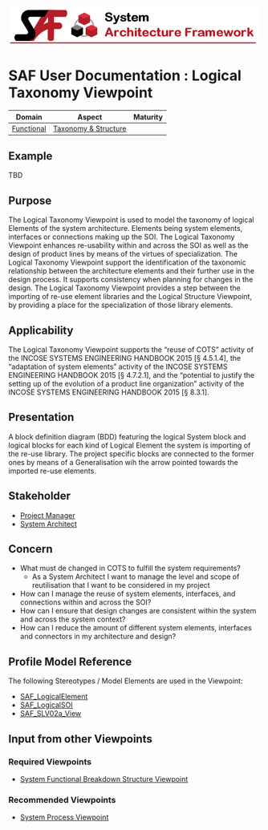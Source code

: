 ![System Architecture Framework](../diagrams/Banner_SAF.png)
# SAF User Documentation : Logical Taxonomy Viewpoint
|**Domain**|**Aspect**|**Maturity**|
| --- | --- | --- |
|[Functional](../domains.md#Domain-Functional)|[Taxonomy & Structure](../aspects.md#Aspect-Taxonomy-&-Structure)||
## Example
TBD
## Purpose
The Logical Taxonomy Viewpoint is used to model the taxonomy of logical Elements of the system architecture. Elements being system elements, interfaces or connections making up the SOI. The Logical Taxonomy Viewpoint enhances re-usability within and across the SOI as well as the design of product lines by means of the virtues of specialization. The Logical Taxonomy Viewpoint support the identification of the taxonomic relationship between the architecture elements and their further use in the design process. It supports consistency when planning for changes in the design.
The Logical Taxonomy Viewpoint provides a step between the importing of re-use element libraries and the Logical Structure Viewpoint, by providing a place for the specialization of those library elements. 
## Applicability
The Logical Taxonomy Viewpoint supports the “reuse of COTS” activity of the INCOSE SYSTEMS ENGINEERING HANDBOOK 2015 [§ 4.5.1.4], the “adaptation of system elements” activity of the INCOSE SYSTEMS ENGINEERING HANDBOOK 2015 [§ 4.7.2.1], and the “potential to justify the setting up of the evolution of a product line organization” activity of the INCOSE SYSTEMS ENGINEERING HANDBOOK 2015 [§ 8.3.1].
## Presentation
A block definition diagram (BDD) featuring the logical System block and logical blocks for each kind of Logical Element the system is importing of the re-use library. The project specific blocks are connected to the former ones by means of a Generalisation wih the arrow pointed towards the imported re-use elements.

## Stakeholder
* [Project Manager](../stakeholders.md#Project-Manager)
* [System Architect](../stakeholders.md#System-Architect)
## Concern
* What must de changed in COTS to fulfill the system requirements?
    * As a System Architect I want to manage the level and scope of reutilisation that I want to be considered in my project
* How can I manage the reuse of system elements, interfaces, and connections within and across the SOI?
* How can I ensure that design changes are consistent within the system and across the system context?
* How can I reduce the amount of different system elements, interfaces and connectors in my architecture and design?
## Profile Model Reference
The following Stereotypes / Model Elements are used in the Viewpoint:
* [SAF_LogicalElement](../stereotypes.md#SAF_LogicalElement)
* [SAF_LogicalSOI](../stereotypes.md#SAF_LogicalSOI)
* [SAF_SLV02a_View](../stereotypes.md#SAF_SLV02a_View)
## Input from other Viewpoints
### Required Viewpoints
* [System Functional Breakdown Structure Viewpoint](System-Functional-Breakdown-Structure-Viewpoint.md)
### Recommended Viewpoints
* [System Process Viewpoint](System-Process-Viewpoint.md)